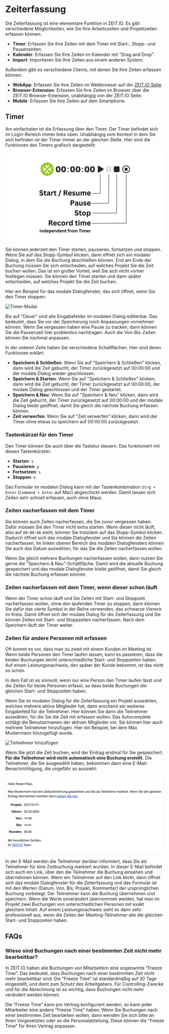 # Zeiterfassung

Die Zeiterfassung ist eine elementare Funktion in ZEIT.IO. Es gibt verschiedene Möglichkeiten,
wie Sie Ihre Arbeitszeiten und Projektzeiten erfassen können:

- **Timer**: Erfassen Sie Ihre Zeiten mit dem Timer mit Start-, Stopp- und Pausenzeiten.
- **Kalender**: Erfassen Sie Ihre Zeiten im Kalender mit "Drag and Drop".
- **Import**: Importieren Sie Ihre Zeiten aus einem anderen System.

Außerdem gibt es verschiedene Clients, mit denen Sie Ihre Zeiten erfassen können:

- **WebApp**: Erfassen Sie Ihre Zeiten im Webbrowser auf der [ZEIT.IO Seite](https://zeit.io/de/).
- **Browser-Extension**: Erfassen Sie Ihre Zeiten im Browser über die ZEIT.IO Browser-Extension, unabhängig
  von der ZEIT.IO Seite.
- **Mobile**: Erfassen Sie Ihre Zeiten auf dem Smartphone.

## Timer

Am einfachsten ist die Erfassung über den Timer. Der Timer
befindet sich im Login-Bereich immer links oben. Unabhängig vom Kontext in dem Sie sich befinden
ist der Timer immer an der gleichen Stelle. Hier sind die Funktionen des Timers grafisch dargestellt:

![Timer auf ZEIT.IO](../img/timer-functions.png)

Sie können jederzeit den Timer starten, pausieren, fortsetzen und stoppen. Wenn Sie auf das Stopp-Symbol klicken,
dann öffnet sich ein modaler Dialog, in dem Sie die Buchung abschließen können. Erst am Ende der Buchung müssen Sie
sich entscheiden, auf welches Projekt Sie die Zeit buchen wollen. Das ist ein großer Vorteil, weil Sie sich nicht
vorher festlegen müssen. Sie können den Timer starten und dann später entscheiden, auf welches Projekt Sie die Zeit buchen.

Hier ein Beispiel für das modale Dialogfenster, das sich öffnet, wenn Sie den Timer stoppen:

![Timer-Modal](../img/context-employee/timetracking-01-de.png)

Bis auf "Dauer" sind alle Eingabefelder im modalen Dialog editierbar. Das bedeutet, dass Sie vor der Speicherung
noch Anpassungen vornehmen können. Wenn Sie vergessen haben eine Pause zu tracken, dann können Sie die Pausenzeit hier
problemlos nachtragen. Auch die Von-Bis-Zeiten können Sie nochmal anpassen.

In der unteren Zeile haben Sie verschiedene Schaltflächen. Hier sind deren Funktionen erklärt:

- **Speichern & Schließen**: Wenn Sie auf "Speichern & Schließen" klicken, dann wird die Zeit gebucht, der Timer zurückgesetzt auf 00:00:00
  und der modale Dialog wieder geschlossen.
- **Speichern & Starten**: Wenn Sie auf "Speichern & Schließen" klicken, dann wird die Zeit gebucht, der Timer zurückgesetzt auf 00:00:00, der modale Dialog geschlossen und der Timer gestartet.
- **Speichern & Neu**: Wenn Sie auf "Speichern & Neu" klicken, dann wird die Zeit gebucht, der Timer zurückgesetzt auf 00:00:00
  und der modale Dialog bleibt geöffnet, damit Sie gleich die nächste Buchung erfassen können.
- **Zeit verwerfen**: Wenn Sie auf "Zeit verwerfen" klicken, dann wird der Timer ohne etwas zu speichern auf 00:00:00 zurückgesetzt.

### Tastenkürzel für den Timer

Den Timer können Sie auch über die Tastatur steuern. Das funktioniert mit diesen Tastenkürzeln:

- **Starten**: `s`
- **Pausieren**: `p`
- **Fortsetzen**: `s`
- **Stoppen**: `e`

Das Formular im modalen Dialog kann mit der Tastenkombination `Strg + Enter` (`Command + Enter` auf Mac)
abgeschickt werden. Damit lassen sich Zeiten sehr schnell erfassen, auch ohne Maus.


### Zeiten nacherfassen mit dem Timer

Sie können auch Zeiten nacherfassen, die Sie zuvor vergessen haben. Dafür müssen Sie den Timer nicht extra starten.
Wenn dieser nicht läuft, also auf `00:00:00` steht, können Sie trotzdem auf das Stopp-Symbol klicken.
Dadurch öffnet sich das modale Dialogfenster und Sie können die Zeiten nacherfassen. Im linken oberen Bereich des
modalen Dialogfensters können Sie auch das Datum auswählen, für das Sie die Zeiten nacherfassen wollen.

Wenn Sie gleich mehrere Buchungen nacherfassen wollen, dann nutzen Sie gerne die "Speichern & Neu"-Schältfläche. Damit wird
die aktuelle Buchung gespeichert und das modale Dialogfenster bleibt geöffnet, damit Sie gleich die nächste Buchung
erfassen können.

### Zeiten nacherfassen mit dem Timer, wenn dieser schon läuft

Wenn der Timer schon läuft und Sie Zeiten mit Start- und Stoppzeit nacherfassen wollen, ohne den laufenden Timer
zu stoppen, dann können Sie dafür das vierte Symbol in der Reihe verwenden, das schwarze Viereck im Kreis.
Damit öffnet sich der modale Dialog für die Zeiterfassung und Sie können Zeiten mit Start- und Stoppzeiten nacherfassen. 
Nach dem Speichern läuft der Timer weiter.

### Zeiten für andere Personen mit erfassen

Oft kommt es vor, dass man zu zweit mit einem Kunden im Meeting ist. Wenn beide Personen den Timer laufen lassen,
kann es passieren, dass die beiden Buchungen leicht unterschiedliche Start- und Stoppzeiten haben. Auf
einem Leistungsnachweis, den später der Kunde bekommt, ist das nicht so schön.

In dem Fall ist es sinnvoll, wenn nur eine Person den Timer laufen lässt und die Zeiten für beide Personen erfasst, 
so dass beide Buchungen die gleichen Start- und Stoppzeiten haben.

Wenn Sie im modalen Dialog für die Zeiterfassung ein Projekt auswählen, welches mehrere aktive Mitglieder hat,
dann erscheint ein weiteres Eingabefeld für die Teilnehmer. Hier können Sie dann die Teilnehmer auswählen, für die
Sie die Zeit mit erfassen wollen. Das Autocomplete schlägt die Benutzernamen der aktiven Mitglieder vor. 
Sie können hier auch mehrere Teilnehmer hinzufügen. Hier ein Beispiel, bei dem Max Mustermann hinzugefügt wurde.

![Teilnehmer hinzufügen](../img/context-employee/participants-01-de.png)

Wenn Sie jetzt die Zeit buchen, wird der Eintrag erstmal für Sie gespeichert. **Für die Teilnehmer wird nicht 
automatisch eine Buchung erstellt.** Die Teilnehmer, die Sie ausgewählt haben, bekommen dann eine 
E-Mail-Benachrichtigung, die ungefähr so aussieht:

![Teilnehmer hinzufügen](../img/context-employee/participants-02-de.png)

In der E-Mail werden die Teilnehmer darüber informiert, dass Sie als Teilnehmer für eine Zeitbuchung markiert wurden.
In dieser E-Mail befindet sich auch ein Link, über den die Teilnehmer die Buchung einsehen und übernehmen können. 
Wenn ein Teilnehmer auf den Link klickt, dann öffnet sich das modale Dialogfenster für die Zeiterfassung und 
das Formular ist mit den Werten (Datum, Von, Bis, Projekt, Kommentar) der ursprünglichen Buchung vorbelegt. 
Der Teilnehmer kann die Buchung übernehmen und speichern. Wenn die Werte unverändert übernommen werden,
hat man im Projekt zwei Buchungen von unterschiedlichen Personen mit exakt gleichem Inhalt.
Auf einem Leistungsnachweis sieht es dann sehr professionell aus, wenn die Zeiten der Meeting-Teilnehmer
alle die gleichen Start- und Stoppzeiten haben.

## FAQs

### Wieso sind Buchungen nach einer bestimmten Zeit nicht mehr bearbeitbar? 

In ZEIT.IO haben alle Buchungen von Mitarbeitern eine sogenannte "Freeze Time". Das bedeutet, dass Buchungen 
nach einer bestimmten Zeit nicht mehr bearbeitbar sind. Die "Freeze Time" ist standardmäßig auf 30 Tage eingestellt, 
und dient zum Schutz des Arbeitgebers. Für Controlling-Zwecke und für die Abrechnung ist es wichtig, dass Buchungen
nicht mehr verändert werden können.

Die "Freeze Time" kann pro Vertrag konfiguriert werden, so kann jeder Mitarbeiter eine andere "Freeze Time" haben.
Wenn Sie Buchungen nach einer bestimmten Zeit bearbeiten wollen, dann wenden Sie sich bitte an Ihren Vorgesetzten
oder an die Personalabteilung. Diese können die "Freeze Time" für Ihren Vertrag anpassen.
